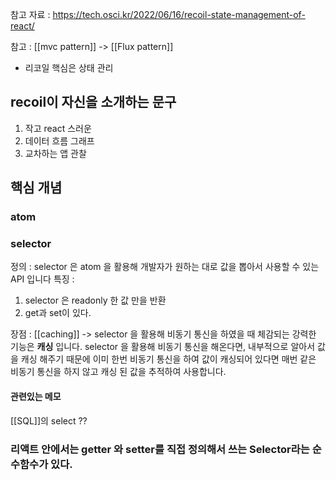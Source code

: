 ---
---

참고 자료 : https://tech.osci.kr/2022/06/16/recoil-state-management-of-react/

참고 : [[mvc pattern]] -> [[Flux pattern]] 

- 리코일 핵심은 상태 관리 



## recoil이 자신을 소개하는 문구
1. 작고 react 스러운
2. 데이터 흐름 그래프
3. 교차하는 앱 관찰

## 핵심 개념
### atom
### selector
정의 : selector 은 atom 을 활용해 개발자가 원하는 대로 값을 뽑아서 사용할 수 있는 API 입니다
특징 : 
1. selector 은 readonly 한 값 만을 반환
2. get과 set이 있다.

장점 : [[caching]] -> selector 을 활용해 비동기 통신을 하였을 때 체감되는 강력한 기능은 **캐싱** 입니다. selector 을 활용해 비동기 통신을 해온다면, 내부적으로 알아서 값을 캐싱 해주기 때문에 이미 한번 비동기 통신을 하여 값이 캐싱되어 있다면 매번 같은 비동기 통신을 하지 않고 캐싱 된 값을 추적하여 사용합니다.

#### 관련있는 메모
[[SQL]]의 select ??




### 리액트 안에서는 getter 와 setter를 직접 정의해서 쓰는 Selector라는 순수함수가 있다. 
